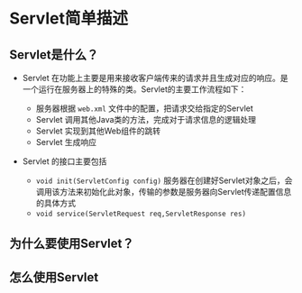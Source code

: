 # Servlet简单描述

## Servlet是什么？

- Servlet 在功能上主要是用来接收客户端传来的请求并且生成对应的响应。是一个运行在服务器上的特殊的类。Servlet的主要工作流程如下：
  - 服务器根据 ```web.xml``` 文件中的配置，把请求交给指定的Servlet
  - Servlet 调用其他Java类的方法，完成对于请求信息的逻辑处理
  - Servlet 实现到其他Web组件的跳转
  - Servlet 生成响应

- Servlet 的接口主要包括
  - ```void init(ServletConfig config)``` 服务器在创建好Servlet对象之后，会调用该方法来初始化此对象，传输的参数是服务器向Servlet传递配置信息的具体方式
  - ```void service(ServletRequest req,ServletResponse res)```

## 为什么要使用Servlet？

## 怎么使用Servlet
